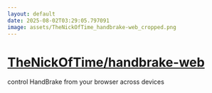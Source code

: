 ```yaml
---
layout: default
date: 2025-08-02T03:29:05.797091
image: assets/TheNickOfTime_handbrake-web_cropped.png
---
```


# [TheNickOfTime/handbrake-web](https://github.com/TheNickOfTime/handbrake-web)

control HandBrake from your browser across devices
